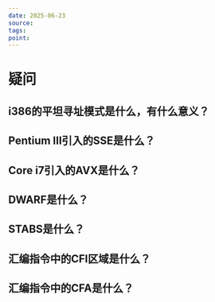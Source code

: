 ```yaml
---
date: 2025-06-23
source: 
tags: 
point:
---
```

# 疑问
## i386的平坦寻址模式是什么，有什么意义？
## Pentium III引入的SSE是什么？
## Core i7引入的AVX是什么？
## DWARF是什么？
## STABS是什么？
## 汇编指令中的CFI区域是什么？
## 汇编指令中的CFA是什么？